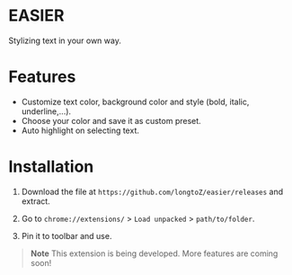 # EASIER
Stylizing text in your own way.

# Features
- Customize text color, background color and style (bold, italic, underline,...).
- Choose your color and save it as custom preset.
- Auto highlight on selecting text.

# Installation
1. Download the file at `https://github.com/longtoZ/easier/releases` and extract.

2. Go to `chrome://extensions/` > `Load unpacked` > `path/to/folder`.

3. Pin it to toolbar and use.

> **Note**
> This extension is being developed. More features are coming soon!
